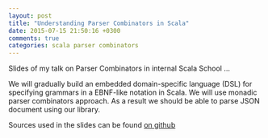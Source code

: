 ```yaml
---
layout: post
title: "Understanding Parser Combinators in Scala"
date: 2015-07-15 21:50:16 +0300
comments: true
categories: scala parser combinators
---
```


Slides of my talk on Parser Combinators in internal Scala School ...

<!-- more -->

We will gradually build an embedded domain-specific language (DSL) for specifying grammars in a EBNF-like notation in Scala.
We will use monadic parser combinators approach. As a result we should be able to parse JSON document using our library.


<script async class="speakerdeck-embed" data-id="d9a3949cc82940eca6bee69a71791563" data-ratio="1.77777777777778" src="//speakerdeck.com/assets/embed.js"></script>

Sources used in the slides can be found [on github](https://github.com/fe2s/parser-combinators-talk)


